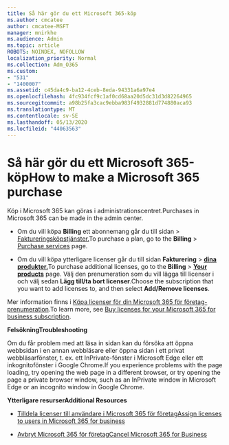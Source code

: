 ```yaml
---
title: Så här gör du ett Microsoft 365-köp
ms.author: cmcatee
author: cmcatee-MSFT
manager: mnirkhe
ms.audience: Admin
ms.topic: article
ROBOTS: NOINDEX, NOFOLLOW
localization_priority: Normal
ms.collection: Adm_O365
ms.custom:
- "531"
- "1400007"
ms.assetid: c45da4c9-ba12-4ceb-8eda-94331a6a97e4
ms.openlocfilehash: 4fc934fcf9c1af0cd68aa20d5dc31d3d82264965
ms.sourcegitcommit: a98b25fa3cac9ebba983f4932881d774880aca93
ms.translationtype: MT
ms.contentlocale: sv-SE
ms.lasthandoff: 05/13/2020
ms.locfileid: "44063563"
---
```

# <a name="how-to-make-a-microsoft-365-purchase"></a><span data-ttu-id="e721f-102">Så här gör du ett Microsoft 365-köp</span><span class="sxs-lookup"><span data-stu-id="e721f-102">How to make a Microsoft 365 purchase</span></span>

<span data-ttu-id="e721f-103">Köp i Microsoft 365 kan göras i administrationscentret.</span><span class="sxs-lookup"><span data-stu-id="e721f-103">Purchases in Microsoft 365 can be made in the admin center.</span></span>
  
- <span data-ttu-id="e721f-104">Om du vill köpa **Billing** ett abonnemang går du till sidan \> [Faktureringsköpstjänster.](https://go.microsoft.com/fwlink/p/?linkid=868433)</span><span class="sxs-lookup"><span data-stu-id="e721f-104">To purchase a plan, go to the **Billing** \> [Purchase services](https://go.microsoft.com/fwlink/p/?linkid=868433) page.</span></span>

- <span data-ttu-id="e721f-105">Om du vill köpa ytterligare licenser går du till sidan **Fakturering** \> **[dina produkter.](https://go.microsoft.com/fwlink/p/?linkid=842054)**</span><span class="sxs-lookup"><span data-stu-id="e721f-105">To purchase additional licenses, go to the **Billing** \> **[Your products](https://go.microsoft.com/fwlink/p/?linkid=842054)** page.</span></span> <span data-ttu-id="e721f-106">Välj den prenumeration som du vill lägga till licenser i och välj sedan **Lägg till/ta bort licenser**.</span><span class="sxs-lookup"><span data-stu-id="e721f-106">Choose the subscription that you want to add licenses to, and then select **Add/Remove licenses**.</span></span>
  
<span data-ttu-id="e721f-107">Mer information finns i [Köpa licenser för din Microsoft 365 för företag-prenumeration](https://docs.microsoft.com/office365/admin/subscriptions-and-billing/buy-licenses).</span><span class="sxs-lookup"><span data-stu-id="e721f-107">To learn more, see [Buy licenses for your Microsoft 365 for business subscription](https://docs.microsoft.com/office365/admin/subscriptions-and-billing/buy-licenses).</span></span>

<span data-ttu-id="e721f-108">**Felsökning**</span><span class="sxs-lookup"><span data-stu-id="e721f-108">**Troubleshooting**</span></span>

<span data-ttu-id="e721f-109">Om du får problem med att läsa in sidan kan du försöka att öppna webbsidan i en annan webbläsare eller öppna sidan i ett privat webbläsarfönster, t. ex. ett InPrivate-fönster i Microsoft Edge eller ett inkognitofönster i Google Chrome.</span><span class="sxs-lookup"><span data-stu-id="e721f-109">If you experience problems with the page loading, try opening the web page in a different browser, or try opening the page a private browser window, such as an InPrivate window in Microsoft Edge or an incognito window in Google Chrome.</span></span>

<span data-ttu-id="e721f-110">**Ytterligare resurser**</span><span class="sxs-lookup"><span data-stu-id="e721f-110">**Additional Resources**</span></span>
  
- [<span data-ttu-id="e721f-111">Tilldela licenser till användare i Microsoft 365 för företag</span><span class="sxs-lookup"><span data-stu-id="e721f-111">Assign licenses to users in Microsoft 365 for business</span></span>](https://docs.microsoft.com/office365/admin/subscriptions-and-billing/assign-licenses-to-users)

- [<span data-ttu-id="e721f-112">Avbryt Microsoft 365 för företag</span><span class="sxs-lookup"><span data-stu-id="e721f-112">Cancel Microsoft 365 for Business</span></span>](https://docs.microsoft.com/office365/admin/subscriptions-and-billing/cancel-your-subscription)